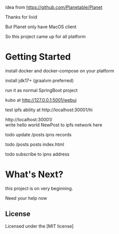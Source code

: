 
idea from https://github.com/Planetable/Planet

Thanks for livid

But Planet only have MacOS client

So this project came up for all platform

# Getting Started

install docker and docker-compose on your platform

install jdk17+ (graalvm preferred)

run it as normal SpringBoot project

kubo  at http://127.0.0.1:5001/webui

test ipfs ability at http://localhost:30001/hi

http://localhost:30001/   
write hello world NewPost to ipfs network here

todo update /posts ipns records

todo /posts posts index.html

todo subscribe to ipns address

# What's Next?
this project is on very beginning.

Need your help now


## License

Licensed under the [MIT license]